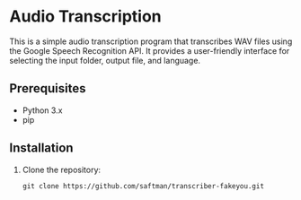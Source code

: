 # Audio Transcription

This is a simple audio transcription program that transcribes WAV files using the Google Speech Recognition API. It provides a user-friendly interface for selecting the input folder, output file, and language.

## Prerequisites

- Python 3.x
- pip

## Installation

1. Clone the repository:

   ```shell
   git clone https://github.com/saftman/transcriber-fakeyou.git
